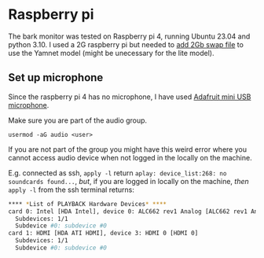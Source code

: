 # Raspberry pi

The bark monitor was tested on Raspberry pi 4, running Ubuntu 23.04 and python 3.10.
I used a 2G raspberry pi but needed to [add 2Gb swap file](https://www.digitalocean.com/community/tutorials/how-to-add-swap-space-on-ubuntu-20-04) to use the Yamnet model (might be unecessary for the lite model).

## Set up microphone

Since the raspberry pi 4 has no microphone, I have used [Adafruit mini USB microphone](https://www.adafruit.com/product/3367).

Make sure you are part of the audio group.

`usermod -aG audio <user>`

If you are not part of the group you might have this weird error where you cannot access audio device when not logged in the locally on the machine.

E.g. connected as ssh, `apply -l` return  `aplay: device_list:268: no soundcards found...`, _but_, if you are logged in locally on the machine, _then_ `apply -l` from the ssh terminal returns:

```bash
**** *List of PLAYBACK Hardware Devices* ****
card 0: Intel [HDA Intel], device 0: ALC662 rev1 Analog [ALC662 rev1 Analog]
  Subdevices: 1/1
  Subdevice #0: subdevice #0
card 1: HDMI [HDA ATI HDMI], device 3: HDMI 0 [HDMI 0]
  Subdevices: 1/1
  Subdevice #0: subdevice #0
```
